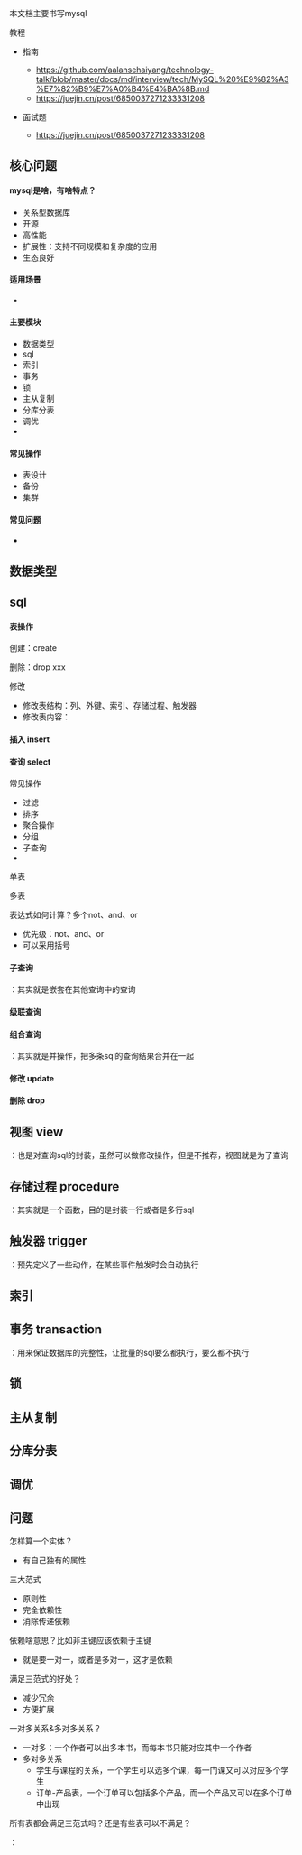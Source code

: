 本文档主要书写mysql

教程

- 指南
  - https://github.com/aalansehaiyang/technology-talk/blob/master/docs/md/interview/tech/MySQL%20%E9%82%A3%E7%82%B9%E7%A0%B4%E4%BA%8B.md
  - https://juejin.cn/post/6850037271233331208

- 面试题
  - https://juejin.cn/post/6850037271233331208

## 核心问题

#### mysql是啥，有啥特点？

- 关系型数据库
- 开源
- 高性能
- 扩展性：支持不同规模和复杂度的应用
- 生态良好



#### 适用场景

- 



#### 主要模块

- 数据类型
- sql
- 索引
- 事务
- 锁
- 主从复制
- 分库分表
- 调优
- 



#### 常见操作

- 表设计
- 备份
- 集群



#### 常见问题

- 



## 数据类型



## sql

#### 表操作

创建：create

删除：drop xxx

修改

- 修改表结构：列、外键、索引、存储过程、触发器
- 修改表内容：



#### 插入 insert

#### 查询 select

常见操作

- 过滤
- 排序
- 聚合操作
- 分组
- 子查询
- 

单表

多表

表达式如何计算？多个not、and、or

- 优先级：not、and、or
- 可以采用括号





#### 子查询

：其实就是嵌套在其他查询中的查询



#### 级联查询





#### 组合查询

：其实就是并操作，把多条sql的查询结果合并在一起



#### 修改 update



#### 删除 drop



## 视图 view

：也是对查询sql的封装，虽然可以做修改操作，但是不推荐，视图就是为了查询



## 存储过程 procedure

：其实就是一个函数，目的是封装一行或者是多行sql



## 触发器 trigger

：预先定义了一些动作，在某些事件触发时会自动执行



## 索引



## 事务 transaction

：用来保证数据库的完整性，让批量的sql要么都执行，要么都不执行



## 锁



## 主从复制



## 分库分表



## 调优



## 问题

怎样算一个实体？

- 有自己独有的属性



三大范式

- 原则性
- 完全依赖性
- 消除传递依赖

依赖啥意思？比如非主键应该依赖于主键

- 就是要一对一，或者是多对一，这才是依赖

满足三范式的好处？

- 减少冗余
- 方便扩展

一对多关系&多对多关系？

- 一对多：一个作者可以出多本书，而每本书只能对应其中一个作者
- 多对多关系
  - 学生与课程的关系，一个学生可以选多个课，每一门课又可以对应多个学生
  - 订单-产品表，一个订单可以包括多个产品，而一个产品又可以在多个订单中出现

所有表都会满足三范式吗？还是有些表可以不满足？

：

